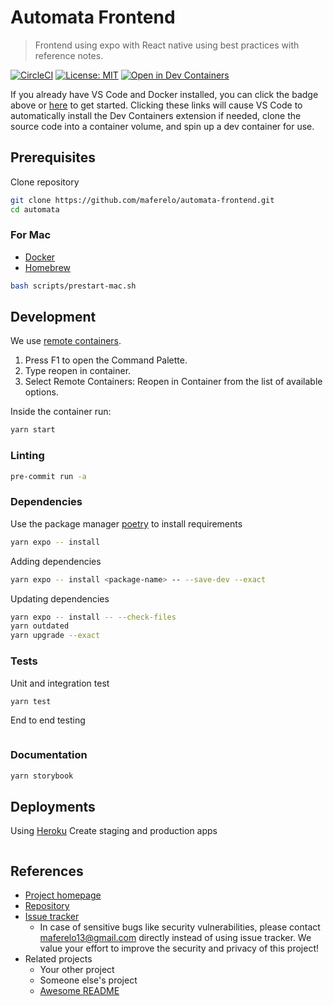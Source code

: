 # Automata Frontend

> Frontend using expo with React native
> using best practices with reference notes.

[![CircleCI](https://dl.circleci.com/status-badge/img/gh/maferelo/automata-frontend/tree/main.svg?style=svg)](https://dl.circleci.com/status-badge/redirect/gh/maferelo/automata-frontend/tree/main)
[![License: MIT](https://img.shields.io/badge/License-MIT-yellow.svg)](https://opensource.org/licenses/MIT)
[![Open in Dev Containers](https://img.shields.io/static/v1?label=Dev%20Containers&message=Open&color=blue&logo=visualstudiocode)](https://vscode.dev/redirect?url=vscode://ms-vscode-remote.remote-containers/cloneInVolume?url=https://github.com/maferelo/automata-frontend.git)

If you already have VS Code and Docker installed, you can click the badge above or [here](https://vscode.dev/redirect?url=vscode://ms-vscode-remote.remote-containers/cloneInVolume?url=https://github.com/maferelo/automata-frontend.git) to get started. Clicking these links will cause VS Code to automatically install the Dev Containers extension if needed, clone the source code into a container volume, and spin up a dev container for use.

## Prerequisites

Clone repository

```bash
git clone https://github.com/maferelo/automata-frontend.git
cd automata
```

### For Mac

- [Docker](https://www.docker.com/)
- [Homebrew](https://brew.sh/)

```bash
bash scripts/prestart-mac.sh
```

## Development

We use [remote containers](https://code.visualstudio.com/docs/remote/containers-tutorial).

1. Press F1 to open the Command Palette.
2. Type reopen in container.
3. Select Remote Containers: Reopen in Container from the list of available options.

Inside the container run:

```bash
yarn start
```

### Linting

```bash
pre-commit run -a
```

### Dependencies

Use the package manager [poetry](https://python-poetry.org/) to install requirements

```bash
yarn expo -- install
```

Adding dependencies

```bash
yarn expo -- install <package-name> -- --save-dev --exact
```

Updating dependencies

```bash
yarn expo -- install -- --check-files
yarn outdated
yarn upgrade --exact
```

### Tests

Unit and integration test

```bash
yarn test
```

End to end testing

```bash

```

### Documentation

```bash
yarn storybook
```

## Deployments

Using [Heroku](https://python-poetry.org/) Create staging and production apps

```bash

```

## References

- [Project homepage](https://your.github.com/automata/)
- [Repository](https://github.com/maferelo/automata/)
- [Issue tracker](https://github.com/your/maferelo/issues)
  - In case of sensitive bugs like security vulnerabilities, please contact
    maferelo13@gmail.com directly instead of using issue tracker. We value your effort
    to improve the security and privacy of this project!
- Related projects
  - Your other project
  - Someone else's project
  - [Awesome README](https://github.com/matiassingers/awesome*readme)
